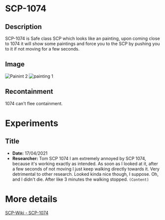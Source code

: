 
# SCP-1074

## Description
SCP-1074 is Safe class SCP which looks like an painting, upon coming close to 1074 it will show some paintings and force you to the SCP by pushing you to it if not moving for a few seconds. 
## Image
![Painint 2](https://user-images.githubusercontent.com/83278508/116411195-c6faf280-a835-11eb-9557-7d080e04bca0.png)
![painting 1](https://user-images.githubusercontent.com/83278508/116411204-c8c4b600-a835-11eb-82b5-a42df2f8dafc.png)

## Recontainment
1074 can't flee containment.

# Experiments

## Title
* **Date:** 17/04/2021
* **Researcher:** Tom
SCP 1074 
I am extremely annoyed by SCP 1074, because it's working exactly as intended. As soon as I looked at it, after a few seconds of not moving I just keep walking directly 
towards it. Very detrimental to other research. Looked kinda nice though, I suppose. Oh, and I didn't die. After like 3 minutes the walking stopped. 
`(Content)`

# More details
[SCP-Wiki - SCP-1074](http://scp-wiki.wikidot.com/scp-1074)
